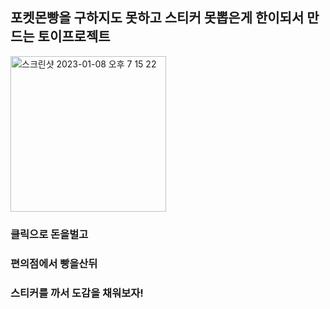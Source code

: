 ## 포켓몬빵을 구하지도 못하고 스티커 못뽑은게 한이되서 만드는 토이프로젝트
<img width="249" alt="스크린샷 2023-01-08 오후 7 15 22" src="https://user-images.githubusercontent.com/81791674/211190663-63c0e619-0a00-45e2-b6dd-66ec01da0e23.png">

### 클릭으로 돈을벌고
### 편의점에서 빵을산뒤
### 스티커를 까서 도감을 채워보자!
